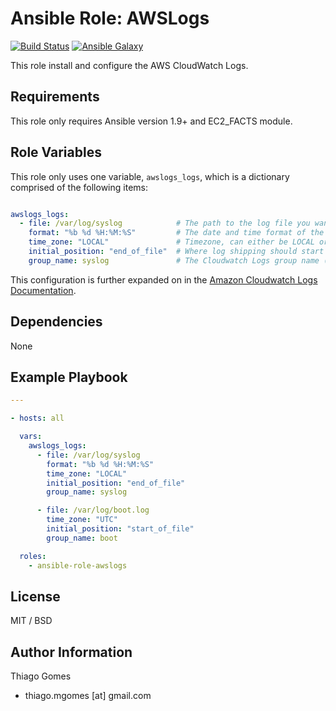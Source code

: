 # **Ansible Role: AWSLogs**

[![Build Status](https://travis-ci.org/thiagomgo/ansible-role-awslogs.svg?branch=master)](https://travis-ci.org/thiagomgo/ansible-role-awslogs) [![Ansible Galaxy](https://img.shields.io/badge/ansible--galaxy-awslogs-blue.svg)](https://galaxy.ansible.com/thiagomgo/awslogs/)

This role install and configure the AWS CloudWatch Logs.

## Requirements

This role only requires Ansible version 1.9+ and EC2_FACTS module.

## Role Variables

This role only uses one variable, `awslogs_logs`, which is a dictionary comprised of the following items:

```yaml

awslogs_logs:
  - file: /var/log/syslog            # The path to the log file you want to ship (required)
    format: "%b %d %H:%M:%S"         # The date and time format of the log file
    time_zone: "LOCAL"               # Timezone, can either be LOCAL or UTC
    initial_position: "end_of_file"  # Where log shipping should start from
    group_name: syslog               # The Cloudwatch Logs group name (required)
```

This configuration is further expanded on in the [Amazon Cloudwatch Logs Documentation](http://docs.aws.amazon.com/AmazonCloudWatch/latest/logs/AgentReference.html#d0e2872).

## Dependencies

None

## Example Playbook

```yaml
---

- hosts: all

  vars:
    awslogs_logs:
      - file: /var/log/syslog
        format: "%b %d %H:%M:%S"
        time_zone: "LOCAL"
        initial_position: "end_of_file"
        group_name: syslog

      - file: /var/log/boot.log
        time_zone: "UTC"
        initial_position: "start_of_file"
        group_name: boot

  roles:
    - ansible-role-awslogs

```

## License

MIT / BSD

## Author Information

Thiago Gomes
- thiago.mgomes [at] gmail.com
